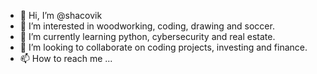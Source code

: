 - 👋 Hi, I’m @shacovik
- 👀 I’m interested in woodworking, coding, drawing and soccer.
- 🌱 I’m currently learning python, cybersecurity and real estate.
- 💞️ I’m looking to collaborate on coding projects, investing and finance.
- 📫 How to reach me ...

<!---
shacovik/shacovik is a ✨ special ✨ repository because its `README.md` (this file) appears on your GitHub profile.
You can click the Preview link to take a look at your changes.
--->
